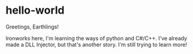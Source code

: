 # hello-world

Greetings, Earthlings!

Ironworks here, I'm learning the ways of python and C#/C++.
I've already made a DLL Injector, but that's another story. I'm still trying to learn more!
